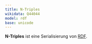 ```yaml
---
title: N-Triples
wikidata: Q44044 
model: rdf
base: unicode
---
```


**N-Triples** ist eine Serialisierung von [RDF](../rdf).
